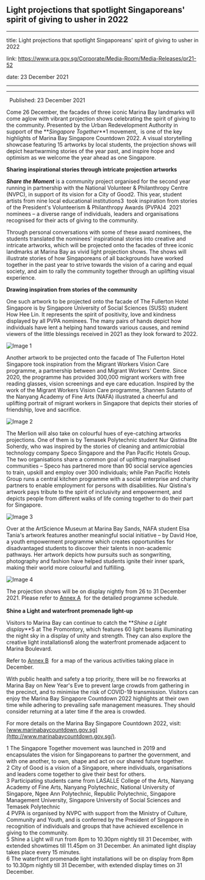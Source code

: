 ## Light projections that spotlight Singaporeans' spirit of giving to usher in 2022
---
title: Light projections that spotlight Singaporeans' spirit of giving to usher in 2022

link: https://www.ura.gov.sg/Corporate/Media-Room/Media-Releases/pr21-52

date: 23 December 2021

---

--------------------------------------------------------------------------------



  Published: 23 December 2021

Come 26 December, the facades of three iconic Marina Bay landmarks will come aglow with vibrant projection shows celebrating the spirit of giving to the community. Presented by the Urban Redevelopment Authority in support of the **_Singapore Together_**1 movement,  is one of the key highlights of Marina Bay Singapore Countdown 2022. A visual storytelling showcase featuring 15 artworks by local students, the projection shows will depict heartwarming stories of the year past, and inspire hope and optimism as we welcome the year ahead as one Singapore.   
  
**Sharing inspirational stories through intricate projection artworks**  
  
**_Share the Moment_** is a community project organised for the second year running in partnership with the National Volunteer & Philanthropy Centre (NVPC), in support of its vision for a City of Good2. This year, student artists from nine local educational institutions3  took inspiration from stories of the President's Volunteerism & Philanthropy Awards (PVPA)4  2021 nominees – a diverse range of individuals, leaders and organisations recognised for their acts of giving to the community.   
  
Through personal conversations with some of these award nominees, the students translated the nominees' inspirational stories into creative and intricate artworks, which will be projected onto the facades of three iconic landmarks at Marina Bay as vivid light projection shows. The shows will illustrate stories of how Singaporeans of all backgrounds have worked together in the past year to strive towards the vision of a caring and equal society, and aim to rally the community together through an uplifting visual experience.  
  
**Drawing inspiration from stories of the community**  
  
One such artwork to be projected onto the facade of The Fullerton Hotel Singapore is by Singapore University of Social Sciences (SUSS) student How Hee Lin. It represents the spirit of positivity, love and kindness displayed by all PVPA nominees. The many pairs of hands depict how individuals have lent a helping hand towards various causes, and remind viewers of the little blessings received in 2021 as they look forward to 2022.

![Image 1](https://www.ura.gov.sg/-/media/Corporate/Media-Room/2021/Dec/pr21-52img1.jpg)



Another artwork to be projected onto the facade of The Fullerton Hotel Singapore took inspiration from the Migrant Workers Vision Care programme, a partnership between  and Migrant Workers' Centre. Since 2020, the programme has provided 300,000 migrant workers with free reading glasses, vision screenings and eye care education. Inspired by the work of the Migrant Workers Vision Care programme, Shannen Sutanto of the Nanyang Academy of Fine Arts (NAFA) illustrated a cheerful and uplifting portrait of migrant workers in Singapore that depicts their stories of friendship, love and sacrifice.

![Image 2](https://www.ura.gov.sg/-/media/Corporate/Media-Room/2021/Dec/pr21-52img2.jpg)



The Merlion will also take on colourful hues of eye-catching artworks projections. One of them is by Temasek Polytechnic student Nur Qistina Bte Soherdy, who was inspired by the stories of cleaning and antimicrobial technology company Speco Singapore and the Pan Pacific Hotels Group. The two organisations share a common goal of uplifting marginalised communities – Speco has partnered more than 90 social service agencies to train, upskill and employ over 300 individuals; while Pan Pacific Hotels Group runs a central kitchen programme with a social enterprise and charity partners to enable employment for persons with disabilities. Nur Qistina's artwork pays tribute to the spirit of inclusivity and empowerment, and depicts people from different walks of life coming together to do their part for Singapore.

![Image 3](https://www.ura.gov.sg/-/media/Corporate/Media-Room/2021/Dec/pr21-52img3.jpg)



Over at the ArtScience Museum at Marina Bay Sands, NAFA student Elsa Tania's artwork features another meaningful social initiative –  by David Hoe, a youth empowerment programme which creates opportunities for disadvantaged students to discover their talents in non-academic pathways. Her artwork depicts how pursuits such as songwriting, photography and fashion have helped students ignite their inner spark, making their world more colourful and fulfilling.

![Image 4](https://www.ura.gov.sg/-/media/Corporate/Media-Room/2021/Dec/pr21-52img4.jpg)



The projection shows will be on display nightly from 26 to 31 December 2021. Please refer to [Annex A](https://www.ura.gov.sg/-/media/Corporate/Media-Room/2021/Dec/pr21-52a.pdf)  for the detailed programme schedule.   
   
**Shine a Light and waterfront promenade light-up**  
  
Visitors to Marina Bay can continue to catch the **_Shine a Light display_**5 at The Promontory, which features 60 light beams illuminating the night sky in a display of unity and strength. They can also explore the creative light installations6 along the waterfront promenade adjacent to Marina Boulevard.  
  
Refer to [Annex B](https://www.ura.gov.sg/-/media/Corporate/Media-Room/2021/Dec/pr21-52b.pdf)  for a map of the various activities taking place in December.  
  
With public health and safety a top priority, there will be no fireworks at Marina Bay on New Year's Eve to prevent large crowds from gathering in the precinct, and to minimise the risk of COVID-19 transmission. Visitors can enjoy the Marina Bay Singapore Countdown 2022 highlights at their own time while adhering to prevailing safe management measures. They should consider returning at a later time if the area is crowded.  
  
For more details on the Marina Bay Singapore Countdown 2022, visit: [www.marinabaycountdown.gov.sg](http://www.marinabaycountdown.gov.sg/).



1 The Singapore Together movement was launched in 2019 and encapsulates the vision for Singaporeans to partner the government, and with one another, to own, shape and act on our shared future together.  
2 City of Good is a vision of a Singapore, where individuals, organisations and leaders come together to give their best for others.  
3 Participating students came from LASALLE College of the Arts, Nanyang Academy of Fine Arts, Nanyang Polytechnic, National University of Singapore, Ngee Ann Polytechnic, Republic Polytechnic, Singapore Management University, Singapore University of Social Sciences and Temasek Polytechnic   
4 PVPA is organised by NVPC with support from the Ministry of Culture, Community and Youth, and is conferred by the President of Singapore in recognition of individuals and groups that have achieved excellence in giving to the community.  
5 Shine a Light will run from 8pm to 10.30pm nightly till 31 December, with extended showtimes till 11.45pm on 31 December. An animated light display takes place every 15 minutes.   
6 The waterfront promenade light installations will be on display from 8pm to 10.30pm nightly till 31 December, with extended display times on 31 December.